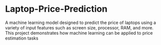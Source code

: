 # Laptop-Price-Prediction
A machine learning model designed to predict the price of laptops using a variety of input features such as screen size, processor, RAM, and more. This project demonstrates how machine learning can be applied to price estimation tasks
